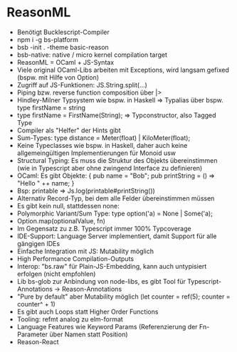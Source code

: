 # ReasonML

- Benötigt Bucklescript-Compiler
- npm i -g bs-platform
- bsb -init . -theme basic-reason
- bsb-native: native / micro kernel compilation target
- ReasonML = OCaml + JS-Syntax
- Viele original OCaml-Libs arbeiten mit Exceptions, wird langsam gefixed (bspw.
  mit Hilfe von Option)
- Zugriff auf JS-Funktionen: JS.String.split(...)
- Piping bzw. reverse function composition über |>
- Hindley-Milner Typsystem wie bspw. in Haskell => Typalias über bspw. type
  firstName = string
- type firstName = FirstName(String); => Typconstructor, also Tagged Type
- Compiler als "Helfer" der Hints gibt
- Sum-Types: type distance = Meter(float) | KiloMeter(float);
- Keine Typeclasses wie bspw. in Haskell, daher auch keine allgemeingültigen
  Implementierungen für Monoid usw
- Structural Typing: Es muss die Struktur des Objekts übereinstimmen (wie in
  Typescript aber ohne zwingend Interface zu definieren)
- OCaml: Es gibt Objekte:
  {
    pub name = "Bob";
    pub printString = () => "Hello " ++ name;
  }
- Bsp: printable => Js.log(printable#printString())
- Alternativ Record-Typ, bei dem alle Felder übereinstimmen müssen
- Es gibt kein null, stattdessen none:
- Polymorphic Variant/Sum Type: type option('a) = None | Some('a);
- Option.map(optionalValue, fn)
- Im Gegensatz zu z.B. Typescript immer 100% Typcoverage
- IDE-Support: Language Server implementiert, damit Support für alle gängigen
  IDEs
- Einfache Integration mit JS: Mutability möglich
- High Performance Compilation-Outputs
- Interop: "bs.raw" für Plain-JS-Embedding, kann auch untypisiert erfolgen
  (nicht empfohlen)
- Lib bs-glob zur Anbindung von node-libs, es gibt Tool für
  Typescript-Annotations -\> Reason-Annotations
- "Pure by default" aber Mutability möglich (let counter = ref(5); counter =
  counter^ + 1)
- Es gibt auch Loops statt Higher Order Functions
- Tooling: refmt analog zu elm-format
- Language Features wie Keyword Params (Referenzierung der Fn-Parameter über
  Namen statt Position)
- Reason-React
